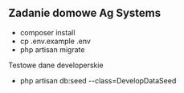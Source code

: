 ## Zadanie domowe Ag Systems

- composer install
- cp .env.example .env
- php artisan migrate

Testowe dane developerskie
- php artisan db:seed --class=DevelopDataSeed 
